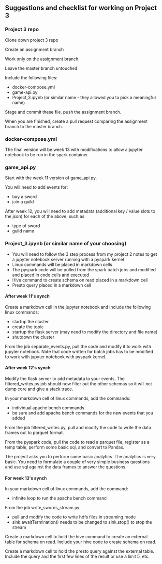 ## Suggestions and checklist for working on Project 3

### Project 3 repo

Clone down project 3 repo

Create an assignment branch

Work only on the assignment branch

Leave the master branch untouched

Include the following files:

* docker-compose.yml
* game-api.py
* Project_3.ipynb (or similar name - they allowed you to pick a meaningful name)

Stage and commit these file.  push the assignment branch.

When you are finished, create a pull request comparing the assignment branch to the master branch.

### docker-compose.yml

The final version will be week 13 with modifications to allow a jupyter notebook to be run in the spark container.

### game_api.py

Start with the week 11 version of game_api.py.  

You will need to add events for:
* buy a sword
* join a guild

After week 12, you will need to add metadata (additional key / value slots to the json) for each of the above, such as:

* type of sword
* guild name

### Project_3.ipynb (or similar name of your choosing)

* You will need to follow the 3 step process from my project 2 notes to get a jupyter notebook server running with a pyspark kernel
* Linux commands will be placed in markdown cells
* The pyspark code will be pulled from the spark batch jobs and modified and placed in code cells and executed
* Hive command to create schema on read placed in a markdown cell
* Presto query placed in a markdown cell

#### After week 11's synch

Create a markdown cell in the jupyter notebook and include the following linux commands:
* startup the cluster
* create the topic
* startup the flask server (may need to modify the directory and file name)
* shutdown the cluster

From the job separate_events.py, pull the code and modify it to work with jupyter notebook.  Note that code written for batch jobs has to be modified to work with jupyter notebook with pyspark kernel.

#### After week 12's synch

Modify the flask server to add metadata to your events.  The filtered_writes.py job should now filter out the other schemas so it will not dump core and give a stack trace.

In your markdown cell of linux commands, add the commands:
* individual apache bench commands
* be sure and add apache bench commands for the new events that you added

From the job filtered_writes.py, pull and modify the code to write the data frames out to parquet format.  

From the pyspark code, pull the code to read a parquet file, register as a temp table, perform some basic sql, and convert to Pandas.

The project asks you to perform some basic analytics. The analytics is very basic. You need to formulate a couple of very simple business questions and use sql against the data frames to answer the questions.

#### For week 13's synch

In your markdown cell of linux commands, add the command:
* infinite loop to run the apache bench command

From the job write_swords_stream.py
* pull and modify the code to write hdfs files in streaming mode
* sink.awaitTermination() needs to be changed to sink.stop() to stop the stream

Create a markdown cell to hold the hive command to create an external table for schema on read.  Include your hive code to create schema on read.

Create a markdown cell to hold the presto query against the external table.  Include the query and the first few lines of the result or use a limit 5, etc.

